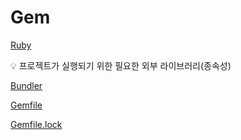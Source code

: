 # Gem

[Ruby](../Programming%20Language%204c228d6fa2444e4b8440840588bfaef0/Ruby%209d04253dc0dd4c1984886719f85cb506.md)

<aside>
💡 프로젝트가 실행되기 위한 필요한 외부 라이브러리(종속성)

</aside>

[Bundler](Gem%20ee65980952ce437780f2a55cff00d433/Bundler%2064958c8504354015a54c12fc1ecbd36b.md)

[Gemfile](Gem%20ee65980952ce437780f2a55cff00d433/Gemfile%20adcf8871dd0347e1aa44f7139e214b0f.md)

[Gemfile.lock](Gem%20ee65980952ce437780f2a55cff00d433/Gemfile%20lock%20289f8bed786b4d38b57661f7fd145dd2.md)